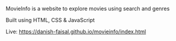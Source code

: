 MovieInfo is a website to explore movies using search and genres

Built using HTML, CSS & JavaScript

Live: https://danish-faisal.github.io/movieinfo/index.html